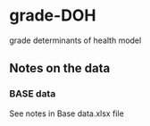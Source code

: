 # grade-DOH
grade determinants of health model

## Notes on the data

### BASE data

See notes in Base data.xlsx file




